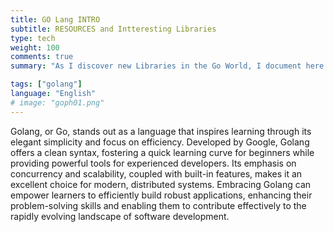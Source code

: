 ```yaml
---
title: GO Lang INTRO
subtitle: RESOURCES and Intteresting Libraries
type: tech
weight: 100
comments: true
summary: "As I discover new Libraries in the Go World, I document here."

tags: ["golang"]
language: "English"
# image: "goph01.png"
---
```

Golang, or Go, stands out as a language that inspires learning through its elegant simplicity and focus on efficiency. Developed by Google, Golang offers a clean syntax, fostering a quick learning curve for beginners while providing powerful tools for experienced developers. Its emphasis on concurrency and scalability, coupled with built-in features, makes it an excellent choice for modern, distributed systems. Embracing Golang can empower learners to efficiently build robust applications, enhancing their problem-solving skills and enabling them to contribute effectively to the rapidly evolving landscape of software development.


